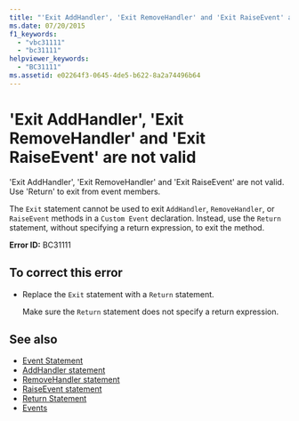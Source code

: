 ```yaml
---
title: "'Exit AddHandler', 'Exit RemoveHandler' and 'Exit RaiseEvent' are not valid"
ms.date: 07/20/2015
f1_keywords: 
  - "vbc31111"
  - "bc31111"
helpviewer_keywords: 
  - "BC31111"
ms.assetid: e02264f3-0645-4de5-b622-8a2a74496b64
---
```

# 'Exit AddHandler', 'Exit RemoveHandler' and 'Exit RaiseEvent' are not valid
'Exit AddHandler', 'Exit RemoveHandler' and 'Exit RaiseEvent' are not valid. Use 'Return' to exit from event members.  
  
 The `Exit` statement cannot be used to exit `AddHandler`, `RemoveHandler`, or `RaiseEvent` methods in a `Custom Event` declaration. Instead, use the `Return` statement, without specifying a return expression, to exit the method.  
  
 **Error ID:** BC31111  
  
## To correct this error  
  
- Replace the `Exit` statement with a `Return` statement.  
  
     Make sure the `Return` statement does not specify a return expression.  
  
## See also

- [Event Statement](../../visual-basic/language-reference/statements/event-statement.md)
- [AddHandler statement](~/docs/visual-basic/language-reference/statements/addhandler-statement.md)
- [RemoveHandler statement](~/docs/visual-basic/language-reference/statements/removehandler-statement.md)
- [RaiseEvent statement](~/docs/visual-basic/language-reference/statements/raiseevent-statement.md)
- [Return Statement](../../visual-basic/language-reference/statements/return-statement.md)
- [Events](../../visual-basic/programming-guide/language-features/events/index.md)
